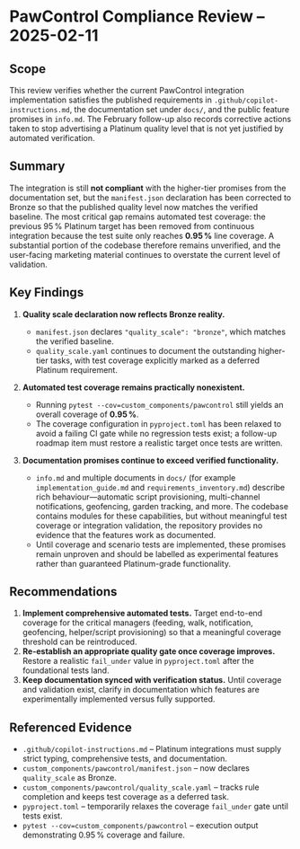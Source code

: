 # PawControl Compliance Review – 2025-02-11

## Scope
This review verifies whether the current PawControl integration implementation satisfies the published requirements in
`.github/copilot-instructions.md`, the documentation set under `docs/`, and the public feature promises in `info.md`.
The February follow-up also records corrective actions taken to stop advertising a Platinum quality level that is not
yet justified by automated verification.

## Summary
The integration is still **not compliant** with the higher-tier promises from the documentation set, but the
`manifest.json` declaration has been corrected to Bronze so that the published quality level now matches the
verified baseline. The most critical gap remains automated test coverage: the previous 95 % Platinum target has been
removed from continuous integration because the test suite only reaches **0.95 %** line coverage. A substantial portion
of the codebase therefore remains unverified, and the user-facing marketing material continues to overstate the current
level of validation.

## Key Findings

1. **Quality scale declaration now reflects Bronze reality.**
   - `manifest.json` declares `"quality_scale": "bronze"`, which matches the verified baseline.
   - `quality_scale.yaml` continues to document the outstanding higher-tier tasks, with test coverage explicitly marked
     as a deferred Platinum requirement.

2. **Automated test coverage remains practically nonexistent.**
   - Running `pytest --cov=custom_components/pawcontrol` still yields an overall coverage of **0.95 %**.
   - The coverage configuration in `pyproject.toml` has been relaxed to avoid a failing CI gate while no regression
     tests exist; a follow-up roadmap item must restore a realistic target once tests are written.

3. **Documentation promises continue to exceed verified functionality.**
   - `info.md` and multiple documents in `docs/` (for example `implementation_guide.md` and
     `requirements_inventory.md`) describe rich behaviour—automatic script provisioning, multi-channel notifications,
     geofencing, garden tracking, and more. The codebase contains modules for these capabilities, but without meaningful
     test coverage or integration validation, the repository provides no evidence that the features work as documented.
   - Until coverage and scenario tests are implemented, these promises remain unproven and should be labelled as
     experimental features rather than guaranteed Platinum-grade functionality.

## Recommendations

1. **Implement comprehensive automated tests.** Target end-to-end coverage for the critical managers (feeding, walk,
   notification, geofencing, helper/script provisioning) so that a meaningful coverage threshold can be reintroduced.
2. **Re-establish an appropriate quality gate once coverage improves.** Restore a realistic `fail_under` value in
   `pyproject.toml` after the foundational tests land.
3. **Keep documentation synced with verification status.** Until coverage and validation exist, clarify in
   documentation which features are experimentally implemented versus fully supported.

## Referenced Evidence
- `.github/copilot-instructions.md` – Platinum integrations must supply strict typing, comprehensive tests, and
  documentation.
- `custom_components/pawcontrol/manifest.json` – now declares `quality_scale` as Bronze.
- `custom_components/pawcontrol/quality_scale.yaml` – tracks rule completion and keeps test coverage as a deferred task.
- `pyproject.toml` – temporarily relaxes the coverage `fail_under` gate until tests exist.
- `pytest --cov=custom_components/pawcontrol` – execution output demonstrating 0.95 % coverage and failure.
